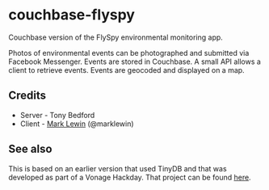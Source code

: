 # couchbase-flyspy

Couchbase version of the FlySpy environmental monitoring app.

Photos of environmental events can be photographed and submitted via Facebook Messenger. Events are stored in Couchbase. A small API allows a client to retrieve events. Events are geocoded and displayed on a map.

## Credits

* Server - Tony Bedford 
* Client - [Mark Lewin](https://github.com/marklewin) (@marklewin)

## See also

This is based on an earlier version that used TinyDB and that was developed as part of a Vonage Hackday. That project can be found [here](https://github.com/nexmo-community/flyspy).

